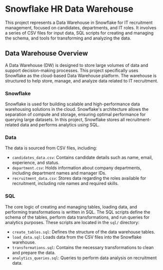 # Snowflake HR Data Warehouse

This project represents a Data Warehouse in Snowflake for IT recruitment management, focused on candidates, departments, and IT roles. It involves a series of CSV files for input data, SQL scripts for creating and managing the schema, and tools for transforming and analyzing the data.

## Data Warehouse Overview

A Data Warehouse (DW) is designed to store large volumes of data and support decision-making processes. This project specifically uses Snowflake as the cloud-based Data Warehouse platform. The warehouse is structured to help store, manage, and analyze data related to IT recruitment.

### Snowflake

Snowflake is used for building scalable and high-performance data warehousing solutions in the cloud. Snowflake's architecture allows the separation of compute and storage, ensuring optimal performance for querying large datasets. In this project, Snowflake stores all recruitment-related data and performs analytics using SQL.

### Data

The data is sourced from CSV files, including:
- `candidates_data.csv`: Contains candidate details such as name, email, experience, and status.
- `department.csv`: Holds information about company departments, including department names and manager IDs.
- `recruitment_data.csv`: Stores data regarding the roles available for recruitment, including role names and required skills.

### SQL

The core logic of creating and managing tables, loading data, and performing transformations is written in SQL. The SQL scripts define the schema of the tables, perform data transformations, and run queries for analytics purposes. These scripts are located in the `sql/` directory:
- `create_tables.sql`: Defines the structure of the data warehouse tables.
- `load_data.sql`: Loads data from the CSV files into the Snowflake warehouse.
- `transformations.sql`: Contains the necessary transformations to clean and prepare the data.
- `analytics_queries.sql`: Queries to perform data analysis on recruitment data.

